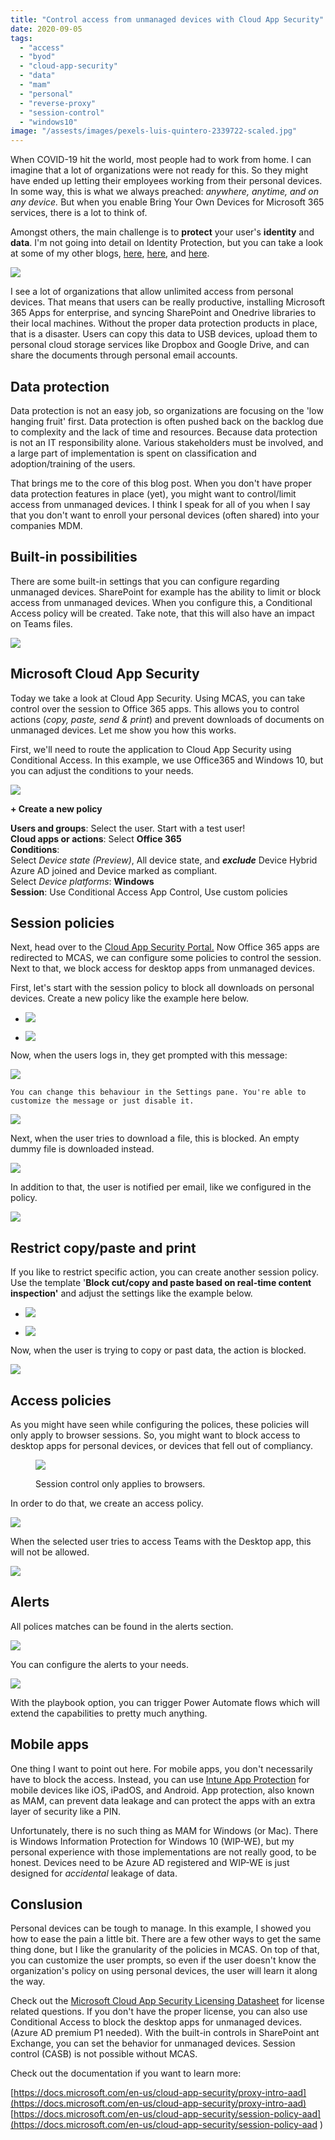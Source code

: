 ```yaml
---
title: "Control access from unmanaged devices with Cloud App Security"
date: 2020-09-05
tags: 
  - "access"
  - "byod"
  - "cloud-app-security"
  - "data"
  - "mam"
  - "personal"
  - "reverse-proxy"
  - "session-control"
  - "windows10"
image: "/assests/images/pexels-luis-quintero-2339722-scaled.jpg"
---
```


When COVID-19 hit the world, most people had to work from home. I can imagine that a lot of organizations were not ready for this. So they might have ended up letting their employees working from their personal devices. In some way, this is what we always preached: _anywhere, anytime, and on any device._ But when you enable Bring Your Own Devices for Microsoft 365 services, there is a lot to think of.

Amongst others, the main challenge is to **protect** your user's **identity** and **data**. I'm not going into detail on Identity Protection, but you can take a look at some of my other blogs, [here](https://janbakker.tech/close-the-gap-azure-ad-identity-protection-conditional-access/), [here](https://janbakker.tech/microsoft-secure-score-series-11-turn-on-user-risk-policy/), and [here](https://janbakker.tech/microsoft-secure-score-series-06-enable-policy-to-block-legacy-authentication/).

![](/assets/images/pexels-luis-quintero-2339722-scaled.jpg)

I see a lot of organizations that allow unlimited access from personal devices. That means that users can be really productive, installing Microsoft 365 Apps for enterprise, and syncing SharePoint and Onedrive libraries to their local machines. Without the proper data protection products in place, that is a disaster. Users can copy this data to USB devices, upload them to personal cloud storage services like Dropbox and Google Drive, and can share the documents through personal email accounts.

## Data protection

Data protection is not an easy job, so organizations are focusing on the 'low hanging fruit' first. Data protection is often pushed back on the backlog due to complexity and the lack of time and resources. Because data protection is not an IT responsibility alone. Various stakeholders must be involved, and a large part of implementation is spent on classification and adoption/training of the users.

That brings me to the core of this blog post. When you don't have proper data protection features in place (yet), you might want to control/limit access from unmanaged devices. I think I speak for all of you when I say that you don't want to enroll your personal devices (often shared) into your companies MDM.

## Built-in possibilities

There are some built-in settings that you can configure regarding unmanaged devices. SharePoint for example has the ability to limit or block access from unmanaged devices. When you configure this, a Conditional Access policy will be created. Take note, that this will also have an impact on Teams files.

![](/assets/images/image.png)

## Microsoft Cloud App Security

Today we take a look at Cloud App Security. Using MCAS, you can take control over the session to Office 365 apps. This allows you to control actions (_copy, paste, send & print_) and prevent downloads of documents on unmanaged devices. Let me show you how this works.

First, we'll need to route the application to Cloud App Security using Conditional Access. In this example, we use Office365 and Windows 10, but you can adjust the conditions to your needs.

![](/assets/images/762-05-09-2020-745x1024.png)

**\+ Create a new policy**

**Users and groups**: Select the user. Start with a test user!  
**Cloud apps or actions**: Select **Office 365**  
**Conditions**:  
Select _Device state (Preview)_, All device state, and **_exclude_** Device Hybrid Azure AD joined and Device marked as compliant.  
Select _Device platforms_: **Windows**  
**Session**: Use Conditional Access App Control, Use custom policies

## Session policies

Next, head over to the [Cloud App Security Portal.](https://aka.ms/mcasportal) Now Office 365 apps are redirected to MCAS, we can configure some policies to control the session. Next to that, we block access for desktop apps from unmanaged devices.

First, let's start with the session policy to block all downloads on personal devices. Create a new policy like the example here below.

- ![](/assets/images/766-05-09-2020-1024x1020.png)
    
- ![](/assets/images/767-05-09-2020-1024x796.png)
    

Now, when the users logs in, they get prompted with this message:

![](/assets/images/764-05-09-2020.png)

```
You can change this behaviour in the Settings pane. You're able to customize the message or just disable it. 
```

![](/assets/images/image-8.png)

Next, when the user tries to download a file, this is blocked. An empty dummy file is downloaded instead.

![](/assets/images/765-05-09-2020.png)

In addition to that, the user is notified per email, like we configured in the policy.

![](/assets/images/image-2.png)

## Restrict copy/paste and print

If you like to restrict specific action, you can create another session policy. Use the template '**Block cut/copy and paste based on real-time content inspection'** and adjust the settings like the example below.

- ![](/assets/images/769-05-09-2020.png)
    
- ![](/assets/images/770-05-09-2020.png)
    

Now, when the user is trying to copy or past data, the action is blocked.

![](/assets/images/image-3.png)

## Access policies

As you might have seen while configuring the polices, these policies will only apply to browser sessions. So, you might want to block access to desktop apps for personal devices, or devices that fell out of compliancy.

<figure>

![](/assets/images/763-05-09-2020.png)

<figcaption>

Session control only applies to browsers.

</figcaption>

</figure>

In order to do that, we create an access policy.

![](/assets/images/776-05-09-2020.png)

When the selected user tries to access Teams with the Desktop app, this will not be allowed.

![](/assets/images/image-5.png)

## Alerts

All polices matches can be found in the alerts section.

![](/assets/images/image-6-1024x403.png)

You can configure the alerts to your needs.

![](/assets/images/image-7.png)

With the playbook option, you can trigger Power Automate flows which will extend the capabilities to pretty much anything.

## Mobile apps

One thing I want to point out here. For mobile apps, you don't necessarily have to block the access. Instead, you can use [Intune App Protection](https://docs.microsoft.com/en-us/mem/intune/apps/app-protection-policy) for mobile devices like iOS, iPadOS, and Android. App protection, also known as MAM, can prevent data leakage and can protect the apps with an extra layer of security like a PIN.

Unfortunately, there is no such thing as MAM for Windows (or Mac). There is Windows Information Protection for Windows 10 (WIP-WE), but my personal experience with those implementations are not really good, to be honest. Devices need to be Azure AD registered and WIP-WE is just designed for _accidental_ leakage of data.

## Conslusion

Personal devices can be tough to manage. In this example, I showed you how to ease the pain a little bit. There are a few other ways to get the same thing done, but I like the granularity of the policies in MCAS. On top of that, you can customize the user prompts, so even if the user doesn't know the organization's policy on using personal devices, the user will learn it along the way.

Check out the [Microsoft Cloud App Security Licensing Datasheet](https://query.prod.cms.rt.microsoft.com/cms/api/am/binary/RE2NXYO) for license related questions. If you don't have the proper license, you can also use Conditional Access to block the desktop apps for unmanaged devices. (Azure AD premium P1 needed). With the built-in controls in SharePoint ant Exchange, you can set the behavior for unmanaged devices. Session control (CASB) is not possible without MCAS.

Check out the documentation if you want to learn more:

[https://docs.microsoft.com/en-us/cloud-app-security/proxy-intro-aad](https://docs.microsoft.com/en-us/cloud-app-security/proxy-intro-aad)  
[https://docs.microsoft.com/en-us/cloud-app-security/session-policy-aad](https://docs.microsoft.com/en-us/cloud-app-security/session-policy-aad )
